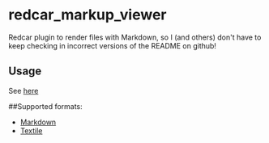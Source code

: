 # redcar_markup_viewer
Redcar plugin to render files with Markdown, so I (and others) don't have to keep checking in incorrect versions of the README on github!

## Usage
See [here](http://orangemug.github.com/redcar_markup_viewer)

##Supported formats:

 * [Markdown](http://daringfireball.net/projects/markdown/)
 * [Textile](http://en.wikipedia.org/wiki/Textile_%28markup_language%29)
